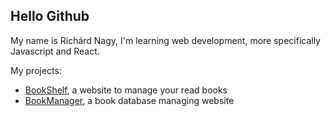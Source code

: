## Hello Github

My name is Richárd Nagy, I'm learning web development, more specifically Javascript and React.

My projects:
- [BookShelf][BookShelf], a website to manage your read books
- [BookManager][BookManager], a book database managing website

[BookShelf]: https://github.com/BigRicsoo/BookShelf "BookShelf"
[BookManager]: https://github.com/richard-nagy/BookManager "BookManager"
